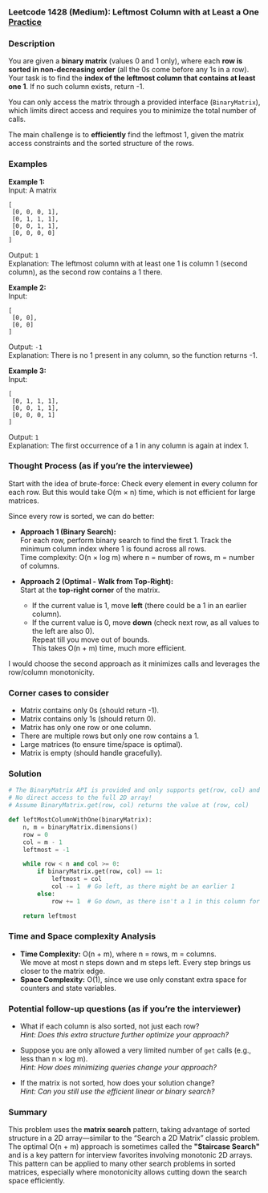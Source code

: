 ### Leetcode 1428 (Medium): Leftmost Column with at Least a One [Practice](https://leetcode.com/problems/leftmost-column-with-at-least-a-one)

### Description  
You are given a **binary matrix** (values 0 and 1 only), where each **row is sorted in non-decreasing order** (all the 0s come before any 1s in a row). Your task is to find the **index of the leftmost column that contains at least one 1**. If no such column exists, return -1.

You can only access the matrix through a provided interface (`BinaryMatrix`), which limits direct access and requires you to minimize the total number of calls. 

The main challenge is to **efficiently** find the leftmost 1, given the matrix access constraints and the sorted structure of the rows.

### Examples  

**Example 1:**  
Input: A matrix  
```
[
 [0, 0, 0, 1],
 [0, 1, 1, 1],
 [0, 0, 1, 1],
 [0, 0, 0, 0]
]
```
Output: `1`  
Explanation: The leftmost column with at least one 1 is column 1 (second column), as the second row contains a 1 there.

**Example 2:**  
Input:  
```
[
 [0, 0],
 [0, 0]
]
```
Output: `-1`  
Explanation: There is no 1 present in any column, so the function returns -1.

**Example 3:**  
Input:  
```
[
 [0, 1, 1, 1],
 [0, 0, 1, 1],
 [0, 0, 0, 1]
]
```
Output: `1`  
Explanation: The first occurrence of a 1 in any column is again at index 1.

### Thought Process (as if you’re the interviewee)  
Start with the idea of brute-force: Check every element in every column for each row. But this would take O(m × n) time, which is not efficient for large matrices.

Since every row is sorted, we can do better:

- **Approach 1 (Binary Search):**  
  For each row, perform binary search to find the first 1. Track the minimum column index where 1 is found across all rows.  
  Time complexity: O(n × log m) where n = number of rows, m = number of columns.

- **Approach 2 (Optimal - Walk from Top-Right):**  
  Start at the **top-right corner** of the matrix.  
  - If the current value is 1, move **left** (there could be a 1 in an earlier column).  
  - If the current value is 0, move **down** (check next row, as all values to the left are also 0).  
  Repeat till you move out of bounds.  
  This takes O(n + m) time, much more efficient.

I would choose the second approach as it minimizes calls and leverages the row/column monotonicity.

### Corner cases to consider  
- Matrix contains only 0s (should return -1).
- Matrix contains only 1s (should return 0).
- Matrix has only one row or one column.
- There are multiple rows but only one row contains a 1.
- Large matrices (to ensure time/space is optimal).
- Matrix is empty (should handle gracefully).

### Solution

```python
# The BinaryMatrix API is provided and only supports get(row, col) and dimensions() methods.
# No direct access to the full 2D array!
# Assume BinaryMatrix.get(row, col) returns the value at (row, col)

def leftMostColumnWithOne(binaryMatrix):
    n, m = binaryMatrix.dimensions()
    row = 0
    col = m - 1
    leftmost = -1

    while row < n and col >= 0:
        if binaryMatrix.get(row, col) == 1:
            leftmost = col
            col -= 1  # Go left, as there might be an earlier 1
        else:
            row += 1  # Go down, as there isn't a 1 in this column for this row

    return leftmost
```

### Time and Space complexity Analysis  

- **Time Complexity:** O(n + m), where n = rows, m = columns.  
  We move at most n steps down and m steps left. Every step brings us closer to the matrix edge.
- **Space Complexity:** O(1), since we use only constant extra space for counters and state variables.

### Potential follow-up questions (as if you’re the interviewer)  

- What if each column is also sorted, not just each row?  
  *Hint: Does this extra structure further optimize your approach?*

- Suppose you are only allowed a very limited number of `get` calls (e.g., less than n × log m).  
  *Hint: How does minimizing queries change your approach?*

- If the matrix is not sorted, how does your solution change?  
  *Hint: Can you still use the efficient linear or binary search?*

### Summary
This problem uses the **matrix search** pattern, taking advantage of sorted structure in a 2D array—similar to the “Search a 2D Matrix” classic problem. The optimal O(n + m) approach is sometimes called the **"Staircase Search"** and is a key pattern for interview favorites involving monotonic 2D arrays. This pattern can be applied to many other search problems in sorted matrices, especially where monotonicity allows cutting down the search space efficiently.